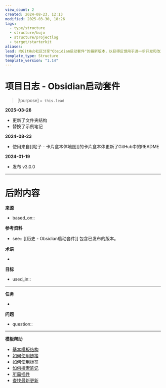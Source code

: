 ```yaml
---
view_count: 2
created: 2024-08-23, 12:13
modified: 2025-03-30, 18:26
tags:
  - type/structure
  - structure/bujo
  - structure/projectlog
  - target/starterkit
aliases: 
lead: 向GitHub社区分享"Obsidian启动套件"的最新版本，以获得反馈用于进一步开发和改进。
template_type: Structure
template_version: "1.14"
---
```

<!--  参见下方"模板帮助"了解属性使用方法 -->

# 项目日志 - Obsidian启动套件
<!--  清晰且描述性的标题 -->

<!--  从属性部分的"lead"键中总结的结构  -->

> [!purpose]
> `= this.lead`

<!-- 我的内容的主要结构 -->

**2025-03-28**
- 更新了文件夹结构
- 替换了示例笔记

**2024-08-23**
- 使用来自[[帖子 - 卡片盒本体地图]]的卡片盒本体更新了GitHub中的README

**2024-01-19**
- 发布 v3.0.0


---
# 后附内容

**来源**
<!-- 始终保留指向来源的链接- --> 
- based_on::

**参考资料**
<!-- 指向内容中未引用页面的链接。参见: [[相关笔记]] 因为 <原因> -->
- see:: [[历史 - Obsidian启动套件]] 包含已发布的版本。

**术语**
<!-- 指向定义页面的链接。 -->
- 

**目标**
<!-- 指向项目笔记或外部发布内容的链接。 -->
- used_in::

---
**任务**
<!-- 这个笔记还需要做什么？ --> 
- 

**问题**
<!-- 您还需要考虑什么？ --> 
- question::

---
**模板帮助**
<!-- 指向GitHub上外部帮助页面的链接。 -->
- [基本模板结构](https://github.com/groepl/Obsidian-Templates#basic-template-structure)
- [如何使用链接](https://github.com/groepl/Obsidian-Templates#how-to-use-links)
- [如何使用标签](https://github.com/groepl/Obsidian-Templates#how-to-use-tags)
- [如何搜索笔记](https://github.com/groepl/Obsidian-Templates#how-to-search-notes)
- [所需插件](https://github.com/groepl/Obsidian-Templates#obsidian-plugins-needed)
- [查找最新更新](https://github.com/groepl/Obsidian-Templates)
